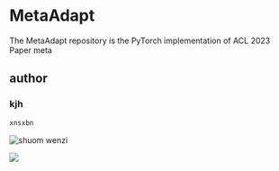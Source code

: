 # MetaAdapt
The MetaAdapt repository is the PyTorch implementation of ACL 2023 Paper meta

## author 

### kjh

```python
xnsxbn
```

![shuom wenzi ](http://xxxx.jpg)

<img src= "xxx.jpg"></img>
